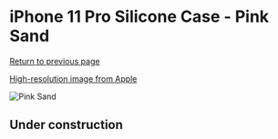 # iPhone 11 Pro Silicone Case - Pink Sand

[Return to previous page](/iphone_11)

[High-resolution image from Apple](https://store.storeimages.cdn-apple.com/8756/as-images.apple.com/is/MWYM2?wid=4500&hei=4500&fmt=png)

<div style="width: 500px"><img src="/everyphone/MWYM2.png" alt="Pink Sand"></div>

## Under construction
